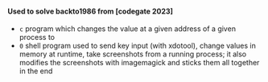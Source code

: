 #### Used to solve backto1986 from [codegate 2023]
* `c` program which changes the value at a given address of a given process to
* `0` shell program used to send key input (with xdotool), change values in
    memory at runtime, take screenshots from a running process; it also modifies
    the screenshots with imagemagick and sticks them all together in the end
